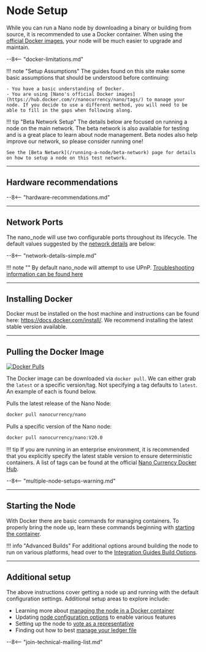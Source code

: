 # Node Setup

While you can run a Nano node by downloading a binary or building from source, it is recommended to use a Docker container. When using the [official Docker images](https://hub.docker.com/r/nanocurrency/nano/tags/), your node will be much easier to upgrade and maintain.

--8<-- "docker-limitations.md"

!!! note "Setup Assumptions"
    The guides found on this site make some basic assumptions that should be understood before continuing:

    - You have a basic understanding of Docker.
    - You are using [Nano's official Docker images](https://hub.docker.com/r/nanocurrency/nano/tags/) to manage your node. If you decide to use a different method, you will need to be able to fill in the gaps when following along.

!!! tip "Beta Network Setup"
	The details below are focused on running a node on the main network. The beta network is also available for testing and is a great place to learn about node management. Beta nodes also help improve our network, so please consider running one!

	See the [Beta Network](/running-a-node/beta-network) page for details on how to setup a node on this test network.

---

## Hardware recommendations

--8<-- "hardware-recommendations.md"

---

## Network Ports

The nano\_node will use two configurable ports throughout its lifecycle. The default values suggested by the [network details](configuration.md#network-details) are below:

--8<-- "network-details-simple.md"

!!! note ""
	By default nano\_node will attempt to use UPnP. [Troubleshooting information can be found here](troubleshooting.md#troubleshooting-upnp)

---

## Installing Docker
Docker must be installed on the host machine and instructions can be found here: https://docs.docker.com/install/. We recommend installing the latest stable version available.

---

## Pulling the Docker Image 
[![Docker Pulls](https://img.shields.io/docker/pulls/nanocurrency/nano.svg)](https://hub.docker.com/r/nanocurrency/nano/)

The Docker image can be downloaded via `docker pull`. We can either grab the `latest` or a specific version/tag. Not specifying a tag defaults to `latest`. An example of each is found below.

Pulls the latest release of the Nano Node:
```bash
docker pull nanocurrency/nano
```

Pulls a specific version of the Nano node:
```bash
docker pull nanocurrency/nano:V20.0
```

!!! tip
	If you are running in an enterprise environment, it is recommended that you explicitly specify the latest stable version to ensure deterministic containers. A list of tags can be found at the official [Nano Currency Docker Hub](https://hub.docker.com/r/nanocurrency/nano/tags/).

--8<-- "multiple-node-setups-warning.md"

---

## Starting the Node
With Docker there are basic commands for managing containers. To properly bring the node up, learn these commands beginning with [starting the container](docker-management.md#starting).

!!! info "Advanced Builds"
	For additional options around building the node to run on various platforms, head over to the [Integration Guides Build Options](../integration-guides/build-options.md).

---

## Additional setup
The above instructions cover getting a node up and running with the default configuration settings. Additional setup areas to explore include:

- Learning more about [managing the node in a Docker container](docker-management.md)
- Updating [node configuration options](configuration.md) to enable various features
- Setting up the node to [vote as a representative](voting-as-a-representative.md)
- Finding out how to best [manage your ledger file](ledger-management.md)

--8<-- "join-technical-mailing-list.md"
